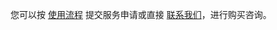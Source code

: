 您可以按 [使用流程](https://cloud.tencent.com/document/product/586/10975) 提交服务申请或直接 [联系我们](https://cloud.tencent.com/about/connect)，进行购买咨询。




